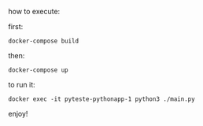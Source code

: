 how to execute:

first:

    docker-compose build

then:

    docker-compose up

to run it:

    docker exec -it pyteste-pythonapp-1 python3 ./main.py

enjoy!